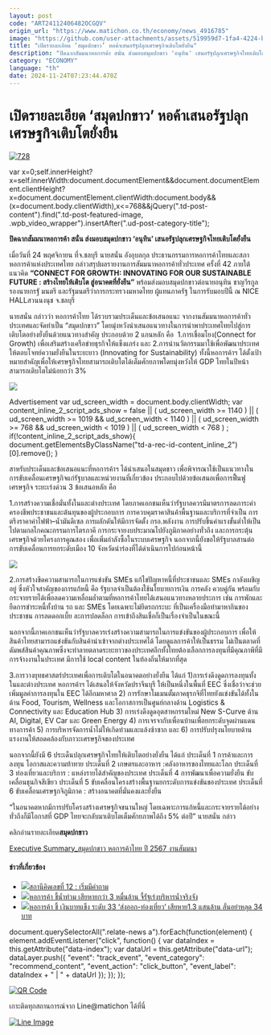```yaml
---
layout: post
code: "ART24112406482OCGQV"
origin_url: "https://www.matichon.co.th/economy/news_4916785"
image: "https://github.com/user-attachments/assets/519959d7-1fa4-4224-babf-a1d465641ea0"
title: "เปิดรายละเอียด ‘สมุดปกขาว’ หอค้าเสนอรัฐปลุกเศรษฐกิจเติบโตยั่งยืน"
description: "ปิดฉากสัมมนาหอการค้า สนั่น ส่งมอบสมุดปกขาว 'อนุทิน' เสนอรัฐปลุกเศรษฐกิจไทยเติบโตยั่งยืน"
category: "ECONOMY"
language: "th"
date: 2024-11-24T07:23:44.470Z
---
```


# เปิดรายละเอียด ‘สมุดปกขาว’ หอค้าเสนอรัฐปลุกเศรษฐกิจเติบโตยั่งยืน

[![](https://www.matichon.co.th/wp-content/uploads/2024/11/728-45.png "728")](https://www.matichon.co.th/wp-content/uploads/2024/11/728-45.png)

var x=0;self.innerHeight?x=self.innerWidth:document.documentElement&&document.documentElement.clientHeight?x=document.documentElement.clientWidth:document.body&&(x=document.body.clientWidth),x<=768&&jQuery(".td-post-content").find(".td-post-featured-image, .wpb\_video\_wrapper").insertAfter(".ud-post-category-title");

**ปิดฉากสัมมนาหอการค้า สนั่น ส่งมอบสมุดปกขาว ‘อนุทิน’ เสนอรัฐปลุกเศรษฐกิจไทยเติบโตยั่งยืน**

เมื่อวันที่ 24 พฤศจิกายน ที่จ.ชลบุรี นายสนั่น อังอุบลกุล ประธานกรรมการหอการค้าไทยและสภาหอการค้าแห่งประเทศไทย กล่าวสรุปผลรายงานการสัมมนาหอการค้าทั่วประเทศ ครั้งที่ 42 ภายใต้แนวคิด **“CONNECT FOR GROWTH: INNOVATING FOR OUR SUSTAINABLE FUTURE : สร้างไทยให้เติบโต สู่อนาคตที่ยั่งยืน”** พร้อมส่งมอบสมุดปกขาวต่อนายอนุทิน ชาญวีรกูล รองนายกรฐั มนตรี และรัฐมนตรีว่าการกระทรวงมหาดไทย ผู้แทนภาครัฐ ในการรับมอบปีนี้ ณ NICE HALLสวนนงนุช จ.ชลบุรี

นายสนั่น กล่าวว่า หอการค้าไทย ได้รวบรวมประเด็นและข้อเสนอแนะ จากงานสัมมนาหอการค้าทั่วประเทศและจัดทำเป็น “สมุดปกขาว” โดยมุ่งหวังนำเสนอแนวทางในการนำพาประเทศไทยไปสู่การเติบโตอย่างยั่งยืนด้วยแนวทางสำคัญ ประกอบด้วย 2 แกนหลัก คือ  1.การเชื่อมโยง(Connect for Growth) เพื่อเสริมสร้างเครือข่ายธุรกิจให้แข็งแกร่ง และ 2.การนำนวัตกรรมมาใช้เพื่อพัฒนาประเทศ ให้ตอบโจทย์ความยั่งยืนในระยะยาว (Innovating for Sustainability) ทั้งนี้หอการค้าฯ ได้ตั้งเป้าหมายสำคัญเพื่อให้เศรษฐกิจไทยสามารถเติบโตได้เต็มศักยภาพโดยมุ่งหวังให้ GDP ไทยในปีหน้าสามารถเติบโตไม่น้อยกว่า 3%

![](https://www.matichon.co.th/wp-content/uploads/2024/11/S__241016871-1024x681.jpg)

Advertisement var ud\_screen\_width = document.body.clientWidth; var content\_inline\_2\_script\_ads\_show = false || ( ud\_screen\_width >= 1140 ) || ( ud\_screen\_width >= 1019 && ud\_screen\_width < 1140 ) || ( ud\_screen\_width >= 768 && ud\_screen\_width < 1019 ) || ( ud\_screen\_width < 768 ) ; if(!content\_inline\_2\_script\_ads\_show){ document.getElementsByClassName("td-a-rec-id-content\_inline\_2")\[0\].remove(); }

สาหรับประเด็นและข้อเสนอแนะที่หอการค้าฯ ได้นำเสนอในสมุดขาว เพื่อพิจารณาใช้เป็นแนวทางในการขับเคลื่อนเศรษฐกิจแก่รัฐบาลและหน่วยงานที่เกี่ยวข้อง ประกอบไปด้วยข้อเสนอเพื่อการฟื้นฟูเศรษฐกิจ ระยะเร่งด่วน 3 ข้อเสนอหลัก คือ

1.การสร้างความเชื่อมั่นทั้งในและต่างประเทศ โดยภาคเอกชนเห็นว่ารัฐบาลควรมีมาตรการลดภาระค่าครองชีพประชาชนและต้นทุนของผู้ประกอบการ การควบคุมราคาสินค้าพื้นฐานและบริการที่จำเป็น การตรึงราคาค่าไฟฟ้า–น้ำมันดีเซล การผลักดันให้มีการจัดตั้ง กรอ.พลังงาน การปรับขึ้นค่าแรงขั้นต่ำให้เป็นไปตามกลไกคณะกรรมการไตรภาคี การกระจายงบประมาณไปยังภูมิภาคอย่างทั่วถึง และการกระตุ้นเศรษฐกิจด้วยโครงการคูณสอง เพื่อเพิ่มกำลังซื้อในระบบเศรษฐกิจ นอกจากนี้ยังขอให้รัฐบาลสานต่อการขับเคลื่อนการยกระดับเมือง 10 จังหวัดนำร่องที่ได้ดำเนินการไปก่อนหน้านี้

![](https://www.matichon.co.th/wp-content/uploads/2024/11/S__241016870-1024x683.png)

2.การสร้างขีดความสามารถในการแข่งขัน SMEs แก้ไขปัญหาหนี้ที่ประชาชนและ SMEs กาลังเผชิญอยู่ ซึ่งหัวใจสาคัญของการแก้หนี้ คือ รัฐบาลจำเป็นต้องใช้นโยบายการเงิน การคลัง ควบคู่กัน พร้อมกับกระจายรายได้เพื่อลดความเหลื่อมล้ำตามที่หอการค้าไทยได้เสนอแนวทางหลายประการ เช่น การพักและยืดการขำระหนี้ทั้งบ้าน รถ และ SMEs โดยเฉพาะไม่ยึดรถกระบะ ที่เป็นเครื่องมือทำมาหากินของประชาชน การลดดอกเบี้ย ละการปลดล็อก การเข้าถึงสินเชื่อก็เป็นเรื่องจำเป็นในขณะนี้

นอกจากนี้ภาคเอกชนเห็นว่ารัฐบาลควรเร่งสร้างความสามารถในการแข่งขันของผู้ประกอบการ เพื่อให้สินค้าไทยสามารถแข่งขันกับสินค้านำเข้าจากต่างประเทศได้ โดยดูแลการค้าให้เป็นธรรม ไม่เป็นตลาดที่ดัมพส์สินค้าคุณภาพซึ่งจะทำลายตลาดระยะยาวของประเทศอีกทั้งไทยต้องเลือกการลงทุนที่มีคุณภาพีที่มีการจ้างงานในประเทศ มีการใช้ local content ในท้องถิ่นให้มากที่สุด

3.การวางยุทธศาสตร์ประเทศเพื่อการเติบโตในอนาคตอย่างยั่งยืน ได้แก่ 1)การเร่งดึงดูดการลงทุนทั้งในและต่างประเทศ หอการค้าฯ ได้เสนอให้จังหวัดปราจีนบุรี ให้เป็นหนึ่งในพื้นที่ EEC ซึ่งเชื่อว่าจะช่วยเพิ่มมูลค่าการลงทุนใน EEC ได้อีกมหาศาล 2) การรักษาโมเมนตั้มภาคธุรกจิที่ไทยยังแข่งขันได้ทั้งในด้าน Food, Tourism, Wellness และโอกาสการเป็นศูนย์กลางด้าน Logistics & Connectivity และ Education Hub 3) การเร่งดึงดูดอุตสาหกรรมใหม่ New S-Curve ด้าน AI, Digital, EV Car และ Green Energy 4) การเจรจากับเพื่อนบ้านเพื่อยกระดับจุดผ่านแดนทางการค้า 5) การบริหารจัดการน้ำไม่ให้เกิดท่วมและแล้งซ้าซาก และ 6) การปรับปรุงนโยบายด้านแรงงานให้สอดคล้องกับภาวะเศรษฐกิจของประเทศ

นอกจากนี้ยังมี 6 ประเด็นปลุกเศรษฐกิจไทยให้เติบโตอย่างยั่งยืน ได้แก่ ประเด็นที่ 1 การค้าและการลงทุน โอกาสและความท้าทาย ประเด็นที่ 2 เกษตรและอาหาร :คลังอาหารของไทยและโลก ประเด็นที่ 3 ท่องเที่ยวและบริการ : แหล่งรายได้สำคัญของประเทศ ประเด็นที่ 4 การพัฒนาเพื่อความยั่งยืน ขับเคลื่อนธุนกิจสีเขียว ประเด็นที่ 5 ขับเคลื่อนโครงสร้างพื้นฐานยกระดับการแข่งขันของประเทศ ประเด็นที่ 6 ขับเคลื่อนเศรษฐกจิภูมิภาค : สร้างอนาคตที่มั่นคงและยั่งยืน

“ในอนาคตหากมีการปรับโครงสร้างเศรษฐกิจขนานใหญ่ โดยเฉพาะการแก้หนี้และกระจายรายได้อย่างทั่วถึงก็มีโอกาสที่ GDP ไทยจะกลับมาเติบโตเต็มศักยภาพได้ถึง 5% ต่อปี” นายสนั่น กล่าว

คลิกอ่านรายละเอียด**สมุดปกขาว** 

[Executive Summary\_สมุดปกขาว หอการค้าไทย ปี 2567 งานสัมมนา](https://www.matichon.co.th/wp-content/uploads/2024/11/Executive-Summary_สมุดปกขาว-หอการค้าไทย-ปี-2567-งานสัมมนา.pdf)

#### ข่าวที่เกี่ยวข้อง

*   [![](https://www.matichon.co.th/wp-content/uploads/2024/10/อิ๊งค์.jpg)สถานีคิดเลขที่ 12 : เริ่มมีคำถาม](https://www.matichon.co.th/article/thinkstation-12/news_4845892)
*   [![](https://www.matichon.co.th/wp-content/uploads/2024/09/184.jpg)หอการค้า ชี้น้ำท่วม เสียหายกว่า 3 หมื่นล้าน จี้รัฐเร่งบริหารน้ำจริงจัง](https://www.matichon.co.th/economy/news_4819234)
*   [![](https://www.matichon.co.th/wp-content/uploads/2024/09/11-166.jpg)หอการค้า ชี้ เงินบาทแข็ง ระดับ 33 ‘ส่งออก-ท่องเที่ยว’ เสียหาย1.3 แสนล้าน ลั่นอย่าหลุด 34 บาท](https://www.matichon.co.th/economy/news_4806735)

document.querySelectorAll(".relate-news a").forEach(function(element) { element.addEventListener("click", function() { var dataIndex = this.getAttribute("data-index"); var dataUrl = this.getAttribute("data-url"); dataLayer.push({ "event": "track\_event", "event\_category": "recommend\_content", "event\_action": "click\_button", "event\_label": dataIndex + " | " + dataUrl }); }); });

[![QR Code](https://www.matichon.co.th/wp-content/uploads/2023/07/wob1371z.jpg)](https://lin.ee/ht0nDxX)

เกาะติดทุกสถานการณ์จาก Line@matichon ได้ที่นี่

[![Line Image](https://www.matichon.co.th/wp-content/uploads/2023/07/th.png)](https://lin.ee/ht0nDxX)